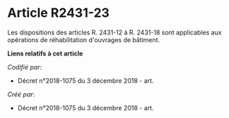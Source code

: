 # Article R2431-23

Les dispositions des articles R. 2431-12 à R. 2431-18 sont applicables aux opérations de réhabilitation d'ouvrages de
bâtiment.

**Liens relatifs à cet article**

_Codifié par_:

  - Décret n°2018-1075 du 3 décembre 2018 - art.

_Créé par_:

  - Décret n°2018-1075 du 3 décembre 2018 - art.

